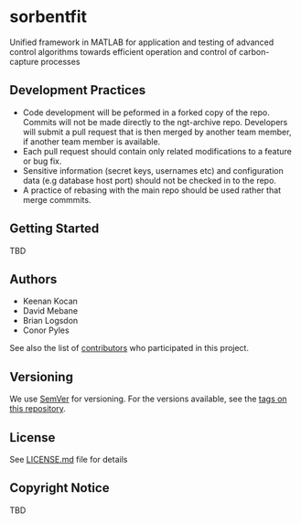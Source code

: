 # sorbentfit
Unified framework in MATLAB for application and testing of advanced control algorithms towards efficient operation and control of carbon-capture processes

## Development Practices

* Code development will be peformed in a forked copy of the repo. Commits will not be 
  made directly to the ngt-archive repo. Developers will submit a pull 
  request that is then merged by another team member, if another team member is available.
* Each pull request should contain only related modifications to a feature or bug fix.  
* Sensitive information (secret keys, usernames etc) and configuration data 
  (e.g database host port) should not be checked in to the repo.
* A practice of rebasing with the main repo should be used rather that merge commmits.

## Getting Started

TBD

## Authors

* Keenan Kocan
* David Mebane
* Brian Logsdon
* Conor Pyles

See also the list of [contributors](https://github.com/CCSI-Toolset/sorbentfit/contributors) who participated in this project.

## Versioning

We use [SemVer](http://semver.org/) for versioning. For the versions available, 
see the [tags on this repository](https://github.com/sorbentfit/tags). 

## License

See [LICENSE.md](LICENSE.md) file for details

## Copyright Notice

TBD
